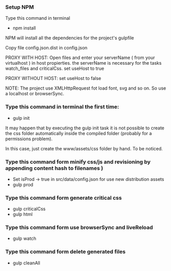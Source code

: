 ### Setup NPM
Type this command in terminal

* npm install

NPM will install all the dependencies for the project's gulpfile

Copy file config.json.dist in config.json

PROXY WITH HOST:
Open files and enter your serverName ( from your virtualhost ) in host propierties.
the serverName is necessary for the tasks watch_files and criticalCss.
set useHost to true

PROXY WITHOUT HOST:
set useHost to false

NOTE:
The project use XMLHttpRequest fot load font, svg and so on.
So use a localhost or browserSync.

### Type this command in terminal the first time:

* gulp init

It may happen that by executing the gulp init task it is not possible to create the css folder automatically inside the compiled folder (probably for a permissions problem).

In this case, just create the www/assets/css folder by hand.
To be noticed.

### Type this command form minify css/js and revisioning by appending content hash to filenames )

* Set isProd -> true in src/data/config.json for use new distribution assets
* gulp prod

### Type this command form generate critical css

* gulp criticalCss
* gulp html


### Type this command form use browserSync and liveReload

* gulp watch


### Type this command form delete generated files

* gulp cleanAll
